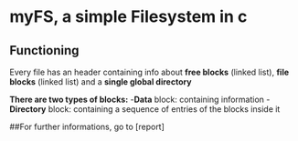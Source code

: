 # myFS, a simple Filesystem in c


## **Functioning**

Every file has an header containing info about **free blocks** (linked list), **file blocks** (linked list) and a **single global directory**

**There are two types of blocks:**
-**Data** block: containing information
-**Directory** block: containing a sequence of entries of the blocks inside it

##For further informations, go to [report]



